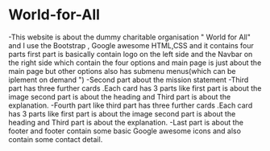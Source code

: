 # World-for-All
-This website is about the  dummy charitable organisation " World for All" and I use the Bootstrap , Google awesome HTML,CSS and it contains four parts first part is basically contain logo on the left side and the Navbar on the right side which contain the four options and main page is just about the main page but other options also has submenu menus(which can be iplement on demand ")
-Second part about the mission statement
-Third part has three further cards .Each card has 3 parts like first part is about the image second part is about the heading and Third part is about the explanation.
-Fourth part like third part has three further cards .Each card has 3 parts like first part is about the image second part is about the heading and Third part is about the explanation.
-Last part is about the footer and footer contain some basic Google awesome icons and also contain some contact detail.
